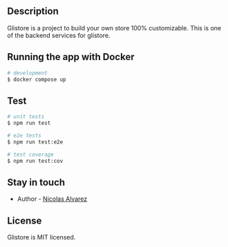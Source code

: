 ## Description
Glistore is a project to build your own store 100% customizable. This is one of the backend services for glistore.

## Running the app with Docker

```bash
# development
$ docker compose up
```

## Test

```bash
# unit tests
$ npm run test

# e2e tests
$ npm run test:e2e

# test coverage
$ npm run test:cov
```

## Stay in touch

- Author - [Nicolas Alvarez](https://www.linkedin.com/in/nicol%C3%A1s-sebastian-alvarez/)

## License
Glistore is MIT licensed.
